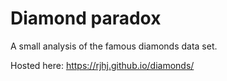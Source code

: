 # Diamond paradox

A small analysis of the famous diamonds data set.

Hosted here:
https://rjhj.github.io/diamonds/
